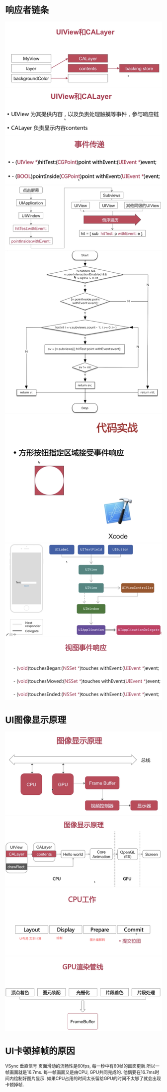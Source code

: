 # 响应者链条

![02-02-01](image/02-02-01.png)
![02-02-02](image/02-02-02.png)
![02-02-03](image/02-02-03.png)
![02-02-04](image/02-02-04.png)
![02-02-05](image/02-02-05.png)
![02-02-06](image/02-02-06.png)
![02-02-07](image/02-02-07.png)
![02-02-08](image/02-02-08.png)



# UI图像显示原理

![02-02-09](image/02-02-09.png)
![02-02-10](image/02-02-10.png)
![02-02-11](image/02-02-11.png)
![02-02-12](image/02-02-12.png)


# UI卡顿掉帧的原因

VSync 垂直信号
页面滑动的流畅性是60fps, 每一秒中有60帧的画面更新.所以一帧画面就是16.7ms.
每一帧画面又是由CPU, GPU共同完成的. 他俩要在16.7ms时间内绘制好图片显示. 如果CPU占用的时间太长留给GPU的时间不太够了就会出现卡顿掉帧.